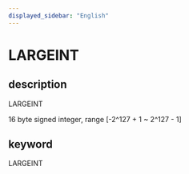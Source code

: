 ```yaml
---
displayed_sidebar: "English"
---
```


# LARGEINT

## description

LARGEINT

16 byte signed integer, range [-2^127 + 1 ~ 2^127 - 1]

## keyword

LARGEINT
